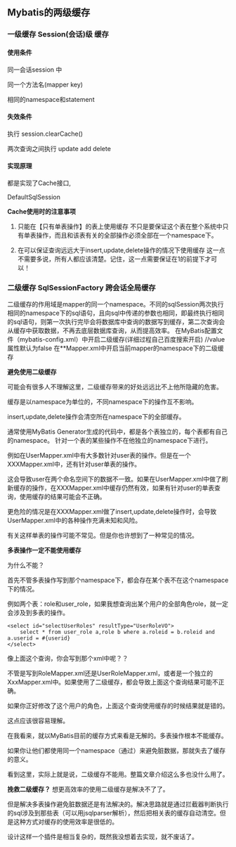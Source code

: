 ## Mybatis的两级缓存

### 一级缓存 Session(会话)级 缓存

#### 使用条件 

同一会话session 中

同一个方法名(mapper key)

相同的namespace和statement

#### 失效条件

执行 session.clearCache()

两次查询之间执行 update add delete

#### 实现原理

都是实现了Cache接口,

DefaultSqlSession

**Cache使用时的注意事项**

1. 只能在【只有单表操作】的表上使用缓存
  不只是要保证这个表在整个系统中只有单表操作，而且和该表有关的全部操作必须全部在一个namespace下。

2. 在可以保证查询远远大于insert,update,delete操作的情况下使用缓存
  这一点不需要多说，所有人都应该清楚。记住，这一点需要保证在1的前提下才可以！

### 二级缓存 SqlSessionFactory 跨会话全局缓存

二级缓存的作用域是mapper的同一个namespace。不同的sqlSession两次执行相同的namespace下的sql语句，且向sql中传递的参数也相同，即最终执行相同的sql语句，则第一次执行完毕会将数据库中查询的数据写到缓存，第二次查询会从缓存中获取数据，不再去底层数据库查询，从而提高效率。
在MyBatis配置文件（mybatis-config.xml）中开启二级缓存(详细过程自己百度搜索开启)
//value属性默认为false
在**Mapper.xml中开启当前mapper的namespace下的二级缓存

 **避免使用二级缓存**

可能会有很多人不理解这里，二级缓存带来的好处远远比不上他所隐藏的危害。

缓存是以namespace为单位的，不同namespace下的操作互不影响。

insert,update,delete操作会清空所在namespace下的全部缓存。

通常使用MyBatis Generator生成的代码中，都是各个表独立的，每个表都有自己的namespace。
 针对一个表的某些操作不在他独立的namespace下进行。

例如在UserMapper.xml中有大多数针对user表的操作。但是在一个XXXMapper.xml中，还有针对user单表的操作。

这会导致user在两个命名空间下的数据不一致。如果在UserMapper.xml中做了刷新缓存的操作，在XXXMapper.xml中缓存仍然有效，如果有针对user的单表查询，使用缓存的结果可能会不正确。

更危险的情况是在XXXMapper.xml做了insert,update,delete操作时，会导致UserMapper.xml中的各种操作充满未知和风险。

有关这样单表的操作可能不常见。但是你也许想到了一种常见的情况。

**多表操作一定不能使用缓存**

为什么不能？

首先不管多表操作写到那个namespace下，都会存在某个表不在这个namespace下的情况。

例如两个表：role和user_role，如果我想查询出某个用户的全部角色role，就一定会涉及到多表的操作。

```
<select id="selectUserRoles" resultType="UserRoleVO">
	select * from user_role a,role b where a.roleid = b.roleid and a.userid = #{userid}
</select>
```

像上面这个查询，你会写到那个xml中呢？？

不管是写到RoleMapper.xml还是UserRoleMapper.xml，或者是一个独立的XxxMapper.xml中。如果使用了二级缓存，都会导致上面这个查询结果可能不正确。

如果你正好修改了这个用户的角色，上面这个查询使用缓存的时候结果就是错的。

这点应该很容易理解。

在我看来，就以MyBatis目前的缓存方式来看是无解的。多表操作根本不能缓存。

如果你让他们都使用同一个namespace（通过<cache-ref>）来避免脏数据，那就失去了缓存的意义。

看到这里，实际上就是说，二级缓存不能用。整篇文章介绍这么多也没什么用了。

**挽救二级缓存？**
想更高效率的使用二级缓存是解决不了了。

但是解决多表操作避免脏数据还是有法解决的。解决思路就是通过拦截器判断执行的sql涉及到那些表（可以用jsqlparser解析），然后把相关表的缓存自动清空。但是这种方式对缓存的使用效率是很低的。

设计这样一个插件是相当复杂的，既然我没想着去实现，就不废话了。
 